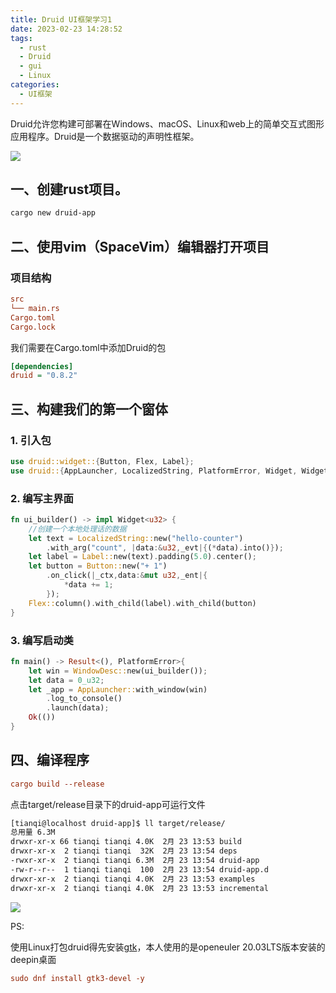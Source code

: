 ```yaml
---
title: Druid UI框架学习1
date: 2023-02-23 14:28:52
tags:
  - rust
  - Druid
  - gui
  - Linux
categories:
  - UI框架
---
```


Druid允许您构建可部署在Windows、macOS、Linux和web上的简单交互式图形应用程序。Druid是一个数据驱动的声明性框架。

![](https://pic.tianqinote.com/20230223143051.png)


## 一、创建rust项目。

``` bash
cargo new druid-app
```

## 二、使用vim（SpaceVim）编辑器打开项目

### 项目结构

``` ini
src
└── main.rs
Cargo.toml
Cargo.lock
```

我们需要在Cargo.toml中添加Druid的包

``` ini
[dependencies]
druid = "0.8.2"
```

## 三、构建我们的第一个窗体

### 1. 引入包

``` rust
use druid::widget::{Button, Flex, Label};
use druid::{AppLauncher, LocalizedString, PlatformError, Widget, WidgetExt, WindowDesc};
```

### 2. 编写主界面

``` rust
fn ui_builder() -> impl Widget<u32> {
    //创建一个本地处理话的数据
    let text = LocalizedString::new("hello-counter")
        .with_arg("count", |data:&u32,_evt|{(*data).into()});
    let label = Label::new(text).padding(5.0).center();
    let button = Button::new("+ 1")
        .on_click(|_ctx,data:&mut u32,_ent|{
            *data += 1;
        });
    Flex::column().with_child(label).with_child(button)
} 
```

### 3. 编写启动类

``` rust
fn main() -> Result<(), PlatformError>{
    let win = WindowDesc::new(ui_builder());
    let data = 0_u32;
    let _app = AppLauncher::with_window(win)
        .log_to_console()
        .launch(data);
    Ok(())
}
```

## 四、编译程序

``` ini
cargo build --release
```

点击target/release目录下的druid-app可运行文件

``` bash
[tianqi@localhost druid-app]$ ll target/release/
总用量 6.3M
drwxr-xr-x 66 tianqi tianqi 4.0K  2月 23 13:53 build
drwxr-xr-x  2 tianqi tianqi  32K  2月 23 13:54 deps
-rwxr-xr-x  2 tianqi tianqi 6.3M  2月 23 13:54 druid-app
-rw-r--r--  1 tianqi tianqi  100  2月 23 13:54 druid-app.d
drwxr-xr-x  2 tianqi tianqi 4.0K  2月 23 13:53 examples
drwxr-xr-x  2 tianqi tianqi 4.0K  2月 23 13:53 incremental
```

![](https://pic.tianqinote.com/%E5%BE%AE%E4%BF%A1%E5%9B%BE%E7%89%87_20230223144603.jpg)

PS:

使用Linux打包druid得先安装[gtk](https://www.gtk.org/docs/installations/linux/)，本人使用的是openeuler 20.03LTS版本安装的deepin桌面

``` ini
sudo dnf install gtk3-devel -y
```